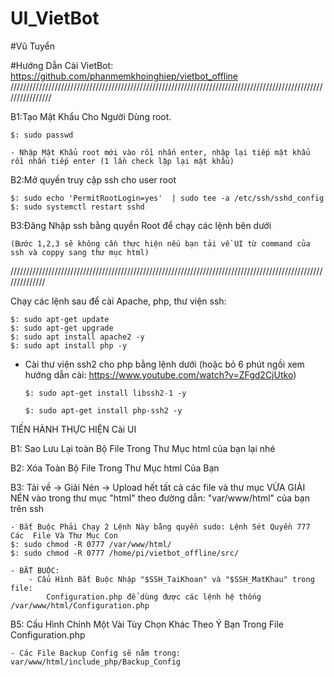 # UI_VietBot

#Vũ Tuyển

#Hướng Dẫn Cài VietBot: https://github.com/phanmemkhoinghiep/vietbot_offline
////////////////////////////////////////////////////////////////////////////////////////////////////////////////

B1:Tạo Mật Khẩu Cho Người Dùng root.

	$: sudo passwd
 
	- Nhập Mật Khẩu root mới vào rồi nhấn enter, nhập lại tiếp mật khẩu rồi nhấn tiếp enter (1 lần check lặp lại mật khẩu)

B2:Mở quyền truy cập ssh cho user root

	$: sudo echo 'PermitRootLogin=yes'  | sudo tee -a /etc/ssh/sshd_config
	$: sudo systemctl restart sshd 

B3:Đăng Nhập ssh bằng quyền Root để chạy các lệnh bên dưới

	(Bước 1,2,3 sẽ không cần thực hiện nếu bạn tải về UI từ command của ssh và coppy sang thư mục html)
//////////////////////////////////////////////////////////////////////////////////////////////////////////////


Chạy các lệnh sau để cài Apache, php, thư viện ssh:

	$: sudo apt-get update
	$: sudo apt-get upgrade
	$: sudo apt install apache2 -y
	$: sudo apt install php -y

- Cài thư viện ssh2 cho php bằng lệnh dưới (hoặc bỏ 6 phút ngồi xem hướng dẫn cài: https://www.youtube.com/watch?v=ZFgd2CjUtko)

	  $: sudo apt-get install libssh2-1 -y

	  $: sudo apt-get install php-ssh2 -y
	
TIẾN HÀNH THỰC HIỆN Cài UI
	
B1: Sao Lưu Lại toàn Bộ File Trong Thư Mục html của bạn lại nhé

B2: Xóa Toàn Bộ File Trong Thư Mục html Của Bạn

B3: Tải về -> Giải Nén -> Upload hết tất cả các file và thư mục VỪA GIẢI NÉN 
vào trong thư mục "html" theo đường dẫn: "var/www/html" của bạn trên ssh

	- Bắt Buộc Phải Chạy 2 Lệnh Này bằng quyền sudo: Lệnh Sét Quyền 777 Các  File Và Thư Mục Con
	$: sudo chmod -R 0777 /var/www/html/
	$: sudo chmod -R 0777 /home/pi/vietbot_offline/src/
	
	- BẮT BUỘC: 
		- Cấu Hình Bắt Buộc Nhập "$SSH_TaiKhoan" và "$SSH_MatKhau" trong file:
			Configuration.php để dùng được các lệnh hệ thống /var/www/html/Configuration.php

B5: Cấu Hình Chỉnh Một Vài Tùy Chọn Khác Theo Ý Bạn Trong File Configuration.php

	- Các File Backup Config sẽ nằm trong: var/www/html/include_php/Backup_Config

